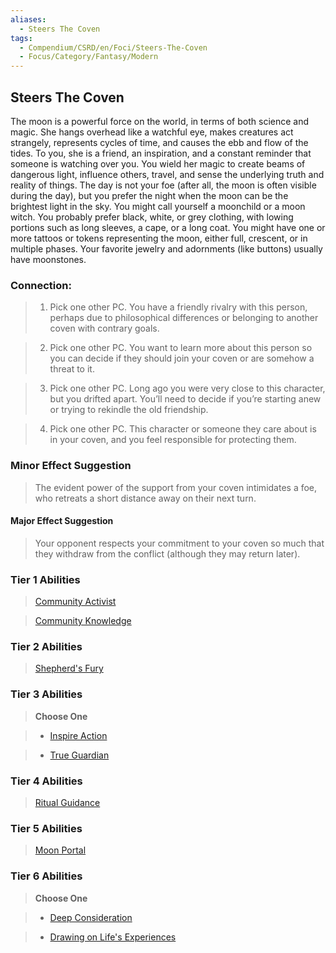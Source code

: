 ```yaml
---
aliases:
  - Steers The Coven
tags:
  - Compendium/CSRD/en/Foci/Steers-The-Coven
  - Focus/Category/Fantasy/Modern
---
```

  
    
## Steers The Coven  
The moon is a powerful force on the world, in terms of both science and magic. She hangs overhead like a watchful eye, makes creatures act strangely, represents cycles of time, and causes the ebb and flow of the tides. To you, she is a friend, an inspiration, and a constant reminder that someone is watching over you. You wield her magic to create beams of dangerous light, influence others, travel, and sense the underlying truth and reality of things. The day is not your foe (after all, the moon is often visible during the day), but you prefer the night when the moon can be the brightest light in the sky. You might call yourself a moonchild or a moon witch. You probably prefer black, white, or grey clothing, with lowing portions such as long sleeves, a cape, or a long coat. You might have one or more tattoos or tokens representing the moon, either full, crescent, or in multiple phases. Your favorite jewelry and adornments (like buttons) usually have moonstones.  
  
  
### Connection:   
>1. Pick one other PC. You have a friendly rivalry with this person, perhaps due to philosophical differences or belonging to another coven with contrary goals.  
>2. Pick one other PC. You want to learn more about this person so you can decide if they should join your coven or are somehow a threat to it.  
>3. Pick one other PC. Long ago you were very close to this character, but you drifted apart. You’ll need to decide if you’re starting anew or trying to rekindle the old friendship.  
>4. Pick one other PC. This character or someone they care about is in your coven, and you feel responsible for protecting them.  
### Minor Effect Suggestion   
>The evident power of the support from your coven intimidates a foe, who retreats a short distance away on their next turn.  
#### Major Effect Suggestion   
>Your opponent respects your commitment to your coven so much that they withdraw from the conflict (although they may return later).  
  
### Tier 1 Abilities    
> [Community Activist](Community-Activist.md)  
> [Community Knowledge](Community-Knowledge.md)  
  
  
### Tier 2 Abilities    
> [Shepherd's Fury](Shepherd's-Fury.md)    
  
### Tier 3 Abilities    
> **Choose One**    
>- [Inspire Action](Inspire-Action.md)  
>- [True Guardian](True-Guardian.md)  
### Tier 4 Abilities    
> [Ritual Guidance](Ritual-Guidance.md)    
  
### Tier 5 Abilities    
> [Moon Portal](Moon-Portal.md)  
  
  
### Tier 6 Abilities  
> **Choose One**    
>- [Deep Consideration](Deep-Consideration.md)    
>- [Drawing on Life's Experiences](Drawing-on-Life's-Experiences.md)